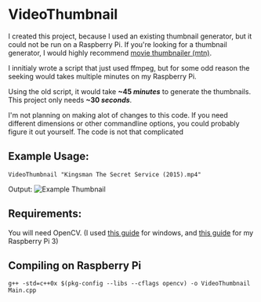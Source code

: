 # VideoThumbnail

I created this project, because I used an existing thumbnail generator, but it could not be run on a Raspberry Pi.
If you're looking for a thumbnail generator, I would highly recommend [movie thumbnailer (mtn)](http://moviethumbnail.sourceforge.net/).

I innitialy wrote a script that just used ffmpeg, but for some odd reason the seeking would takes multiple minutes on my Raspberry Pi.

Using the old script, it would take **~45 _minutes_** to generate the thumbnails.
This project only needs **~30 _seconds_**.

I'm not planning on making alot of changes to this code. If you need different dimensions or other commandline options, you could probably figure it out yourself. The code is not that complicated

Example Usage:
--------

```
VideoThumbnail "Kingsman The Secret Service (2015).mp4"
```
Output:
![Example Thumbnail](http://i.imgur.com/6Aj4Cdf.jpg)





Requirements:
-------------
You will need OpenCV. (I used [this guide](https://www.youtube.com/watch?v=l4372qtZ4dc) for windows, and [this guide](http://www.pyimagesearch.com/2016/04/18/install-guide-raspberry-pi-3-raspbian-jessie-opencv-3/) for my Raspberry Pi 3)

Compiling on Raspberry Pi
-------------------------
```
g++ -std=c++0x $(pkg-config --libs --cflags opencv) -o VideoThumbnail Main.cpp
```

